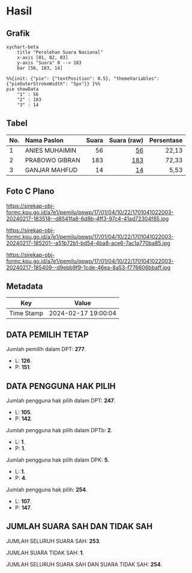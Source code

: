 # Hasil

## Grafik

```mermaid
xychart-beta
    title "Perolehan Suara Nasional"
    x-axis [01, 02, 03]
    y-axis "Suara" 0 --> 183
    bar [56, 183, 14]
```

```mermaid
%%{init: {"pie": {"textPosition": 0.5}, "themeVariables": {"pieOuterStrokeWidth": "5px"}} }%%
pie showData
    "1" : 56
    "2" : 183
    "3" : 14
```

## Tabel

| No. | Nama Paslon    | Suara | Suara (raw) | Persentase |
|:--- |:-------------- | -----:| -----------:| ----------:|
| 1   | ANIES MUHAIMIN | 56    | [56][p-1]   | 22,13      |
| 2   | PRABOWO GIBRAN | 183   | [183][p-2]  | 72,33      |
| 3   | GANJAR MAHFUD  | 14    | [14][p-3]   | 5,53       |


[p-1]: https://github.com/gigit-pemilu/pemilu-2024/blob/main/pilpres/hitung-suara/sub/17-bengkulu/sub/01-bengkulu-selatan/sub/04-manna/sub/1022-kayu-kunyit/sub/003-tps/sub/paslon-1.txt
[p-2]: https://github.com/gigit-pemilu/pemilu-2024/blob/main/pilpres/hitung-suara/sub/17-bengkulu/sub/01-bengkulu-selatan/sub/04-manna/sub/1022-kayu-kunyit/sub/003-tps/sub/paslon-2.txt
[p-3]: https://github.com/gigit-pemilu/pemilu-2024/blob/main/pilpres/hitung-suara/sub/17-bengkulu/sub/01-bengkulu-selatan/sub/04-manna/sub/1022-kayu-kunyit/sub/003-tps/sub/paslon-3.txt

## Foto C Plano

https://sirekap-obj-formc.kpu.go.id/a7e1/pemilu/ppwp/17/01/04/10/22/1701041022003-20240217-183518--d8541fa8-6d8b-4ff3-97c4-41ad72304f85.jpg

https://sirekap-obj-formc.kpu.go.id/a7e1/pemilu/ppwp/17/01/04/10/22/1701041022003-20240217-185201--a51b72b1-bd54-4ba8-ace6-7ac1a770ba85.jpg

https://sirekap-obj-formc.kpu.go.id/a7e1/pemilu/ppwp/17/01/04/10/22/1701041022003-20240217-185409--d9ebb9f9-1cde-46ea-8a53-f776606bbaff.jpg


## Metadata

| Key        | Value               |
| ---------- | ------------------- |
| Time Stamp | 2024-02-17 19:00:04 |


## DATA PEMILIH TETAP

Jumlah pemilih dalam DPT: **277**.
 * L: **126**.
 * P: **151**.

## DATA PENGGUNA HAK PILIH

Jumlah pengguna hak pilih dalam DPT: **247**.
 * L: **105**.
 * P: **142**.

Jumlah pengguna hak pilih dalam DPTb: **2**.
 * L: **1**.
 * P: **1**.

Jumlah pengguna hak pilih dalam DPK: **5**.
 * L: **1**.
 * P: **4**.

Jumlah pengguna hak pilih: **254**.
 * L: **107**.
 * P: **147**.

## JUMLAH SUARA SAH DAN TIDAK SAH

JUMLAH SELURUH SUARA SAH: **253**.

JUMLAH SUARA TIDAK SAH: **1**.

JUMLAH SELURUH SUARA SAH DAN SUARA TIDAK SAH: **254**.


